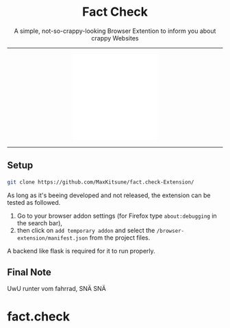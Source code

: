 <h1 align="center">Fact Check</h1>
<p align="center">A simple, not-so-crappy-looking Browser Extention to inform you about crappy Websites</p>


---

<p align="center">
  <img 
    alt="Logo Banner" 
    src="https://github.com/MaxKitsune/fact.check/blob/main/src/authentication-page/static/images/fact.check.icon.png?raw=true" 
    width="200">  
</p>
    
---

## Setup

```bash
git clone https://github.com/MaxKitsune/fact.check-Extension/
```

As long as it's beeing developed and not released, the extension can be tested as followed.
1) Go to your browser addon settings (for Firefox type `about:debugging` in the search bar),
2) then click on `add temporary addon` and select the `/browser-extension/manifest.json` from the project files.

A backend like flask is required for it to run properly.

## Final Note

UwU
runter vom fahrrad, SNÄ SNÄ
# fact.check
